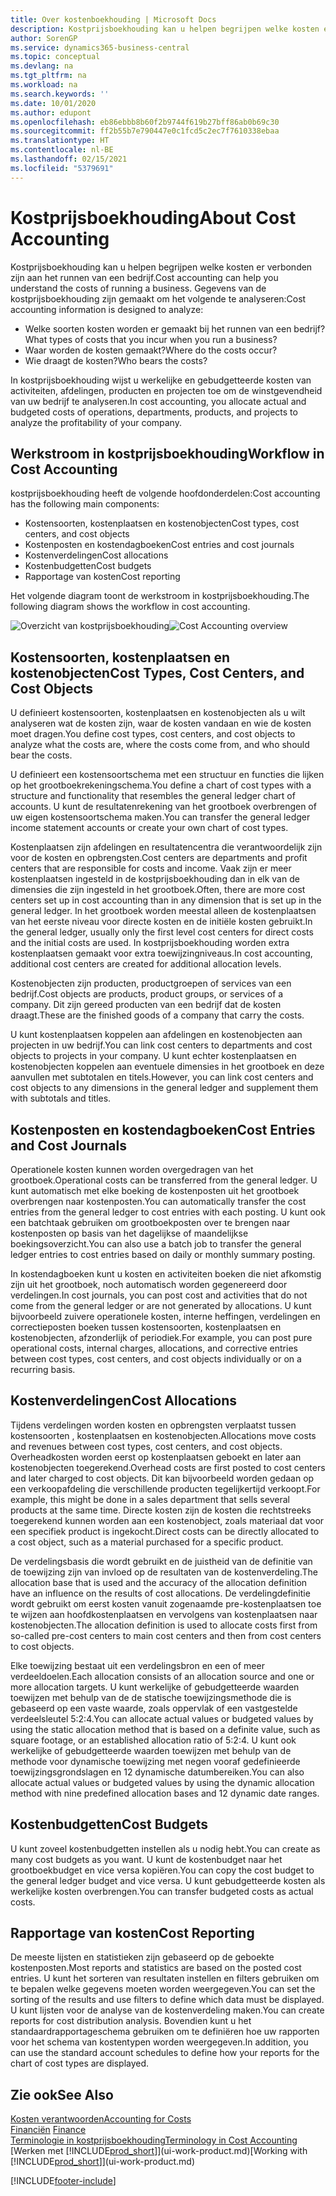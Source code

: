 ```yaml
---
title: Over kostenboekhouding | Microsoft Docs
description: Kostprijsboekhouding kan u helpen begrijpen welke kosten er verbonden zijn aan het runnen van een bedrijf.
author: SorenGP
ms.service: dynamics365-business-central
ms.topic: conceptual
ms.devlang: na
ms.tgt_pltfrm: na
ms.workload: na
ms.search.keywords: ''
ms.date: 10/01/2020
ms.author: edupont
ms.openlocfilehash: eb86ebbb8b60f2b9744f619b27bff86ab0b69c30
ms.sourcegitcommit: ff2b55b7e790447e0c1fcd5c2ec7f7610338ebaa
ms.translationtype: HT
ms.contentlocale: nl-BE
ms.lasthandoff: 02/15/2021
ms.locfileid: "5379691"
---
```

# <a name="about-cost-accounting"></a><span data-ttu-id="b8a3d-103">Kostprijsboekhouding</span><span class="sxs-lookup"><span data-stu-id="b8a3d-103">About Cost Accounting</span></span>
<span data-ttu-id="b8a3d-104">Kostprijsboekhouding kan u helpen begrijpen welke kosten er verbonden zijn aan het runnen van een bedrijf.</span><span class="sxs-lookup"><span data-stu-id="b8a3d-104">Cost accounting can help you understand the costs of running a business.</span></span> <span data-ttu-id="b8a3d-105">Gegevens van de kostprijsboekhouding zijn gemaakt om het volgende te analyseren:</span><span class="sxs-lookup"><span data-stu-id="b8a3d-105">Cost accounting information is designed to analyze:</span></span>  

-   <span data-ttu-id="b8a3d-106">Welke soorten kosten worden er gemaakt bij het runnen van een bedrijf?</span><span class="sxs-lookup"><span data-stu-id="b8a3d-106">What types of costs that you incur when you run a business?</span></span>  
-   <span data-ttu-id="b8a3d-107">Waar worden de kosten gemaakt?</span><span class="sxs-lookup"><span data-stu-id="b8a3d-107">Where do the costs occur?</span></span>  
-   <span data-ttu-id="b8a3d-108">Wie draagt de kosten?</span><span class="sxs-lookup"><span data-stu-id="b8a3d-108">Who bears the costs?</span></span>  

<span data-ttu-id="b8a3d-109">In kostprijsboekhouding wijst u werkelijke en gebudgetteerde kosten van activiteiten, afdelingen, producten en projecten toe om de winstgevendheid van uw bedrijf te analyseren.</span><span class="sxs-lookup"><span data-stu-id="b8a3d-109">In cost accounting, you allocate actual and budgeted costs of operations, departments, products, and projects to analyze the profitability of your company.</span></span>  

## <a name="workflow-in-cost-accounting"></a><span data-ttu-id="b8a3d-110">Werkstroom in kostprijsboekhouding</span><span class="sxs-lookup"><span data-stu-id="b8a3d-110">Workflow in Cost Accounting</span></span>  
<span data-ttu-id="b8a3d-111">kostprijsboekhouding heeft de volgende hoofdonderdelen:</span><span class="sxs-lookup"><span data-stu-id="b8a3d-111">Cost accounting has the following main components:</span></span>  

-   <span data-ttu-id="b8a3d-112">Kostensoorten, kostenplaatsen en kostenobjecten</span><span class="sxs-lookup"><span data-stu-id="b8a3d-112">Cost types, cost centers, and cost objects</span></span>  
-   <span data-ttu-id="b8a3d-113">Kostenposten en kostendagboeken</span><span class="sxs-lookup"><span data-stu-id="b8a3d-113">Cost entries and cost journals</span></span>  
-   <span data-ttu-id="b8a3d-114">Kostenverdelingen</span><span class="sxs-lookup"><span data-stu-id="b8a3d-114">Cost allocations</span></span>  
-   <span data-ttu-id="b8a3d-115">Kostenbudgetten</span><span class="sxs-lookup"><span data-stu-id="b8a3d-115">Cost budgets</span></span>
-   <span data-ttu-id="b8a3d-116">Rapportage van kosten</span><span class="sxs-lookup"><span data-stu-id="b8a3d-116">Cost reporting</span></span>  

<span data-ttu-id="b8a3d-117">Het volgende diagram toont de werkstroom in kostprijsboekhouding.</span><span class="sxs-lookup"><span data-stu-id="b8a3d-117">The following diagram shows the workflow in cost accounting.</span></span>  

<span data-ttu-id="b8a3d-118">![Overzicht van kostprijsboekhouding](media/costaccountingoverview.png "CostAccountingOverview")</span><span class="sxs-lookup"><span data-stu-id="b8a3d-118">![Cost Accounting overview](media/costaccountingoverview.png "CostAccountingOverview")</span></span>  

## <a name="cost-types-cost-centers-and-cost-objects"></a><span data-ttu-id="b8a3d-119">Kostensoorten, kostenplaatsen en kostenobjecten</span><span class="sxs-lookup"><span data-stu-id="b8a3d-119">Cost Types, Cost Centers, and Cost Objects</span></span>  
<span data-ttu-id="b8a3d-120">U definieert kostensoorten, kostenplaatsen en kostenobjecten als u wilt analyseren wat de kosten zijn, waar de kosten vandaan en wie de kosten moet dragen.</span><span class="sxs-lookup"><span data-stu-id="b8a3d-120">You define cost types, cost centers, and cost objects to analyze what the costs are, where the costs come from, and who should bear the costs.</span></span>  

<span data-ttu-id="b8a3d-121">U definieert een kostensoortschema met een structuur en functies die lijken op het grootboekrekeningschema.</span><span class="sxs-lookup"><span data-stu-id="b8a3d-121">You define a chart of cost types with a structure and functionality that resembles the general ledger chart of accounts.</span></span> <span data-ttu-id="b8a3d-122">U kunt de resultatenrekening van het grootboek overbrengen of uw eigen kostensoortschema maken.</span><span class="sxs-lookup"><span data-stu-id="b8a3d-122">You can transfer the general ledger income statement accounts or create your own chart of cost types.</span></span>  

<span data-ttu-id="b8a3d-123">Kostenplaatsen zijn afdelingen en resultatencentra die verantwoordelijk zijn voor de kosten en opbrengsten.</span><span class="sxs-lookup"><span data-stu-id="b8a3d-123">Cost centers are departments and profit centers that are responsible for costs and income.</span></span> <span data-ttu-id="b8a3d-124">Vaak zijn er meer kostenplaatsen ingesteld in de kostprijsboekhouding dan in elk van de dimensies die zijn ingesteld in het grootboek.</span><span class="sxs-lookup"><span data-stu-id="b8a3d-124">Often, there are more cost centers set up in cost accounting than in any dimension that is set up in the general ledger.</span></span> <span data-ttu-id="b8a3d-125">In het grootboek worden meestal alleen de kostenplaatsen van het eerste niveau voor directe kosten en de initiële kosten gebruikt.</span><span class="sxs-lookup"><span data-stu-id="b8a3d-125">In the general ledger, usually only the first level cost centers for direct costs and the initial costs are used.</span></span> <span data-ttu-id="b8a3d-126">In kostprijsboekhouding worden extra kostenplaatsen gemaakt voor extra toewijzingniveaus.</span><span class="sxs-lookup"><span data-stu-id="b8a3d-126">In cost accounting, additional cost centers are created for additional allocation levels.</span></span>  

<span data-ttu-id="b8a3d-127">Kostenobjecten zijn producten, productgroepen of services van een bedrijf.</span><span class="sxs-lookup"><span data-stu-id="b8a3d-127">Cost objects are products, product groups, or services of a company.</span></span> <span data-ttu-id="b8a3d-128">Dit zijn gereed producten van een bedrijf dat de kosten draagt.</span><span class="sxs-lookup"><span data-stu-id="b8a3d-128">These are the finished goods of a company that carry the costs.</span></span>  

<span data-ttu-id="b8a3d-129">U kunt kostenplaatsen koppelen aan afdelingen en kostenobjecten aan projecten in uw bedrijf.</span><span class="sxs-lookup"><span data-stu-id="b8a3d-129">You can link cost centers to departments and cost objects to projects in your company.</span></span> <span data-ttu-id="b8a3d-130">U kunt echter kostenplaatsen en kostenobjecten koppelen aan eventuele dimensies in het grootboek en deze aanvullen met subtotalen en titels.</span><span class="sxs-lookup"><span data-stu-id="b8a3d-130">However, you can link cost centers and cost objects to any dimensions in the general ledger and supplement them with subtotals and titles.</span></span>  

## <a name="cost-entries-and-cost-journals"></a><span data-ttu-id="b8a3d-131">Kostenposten en kostendagboeken</span><span class="sxs-lookup"><span data-stu-id="b8a3d-131">Cost Entries and Cost Journals</span></span>  
<span data-ttu-id="b8a3d-132">Operationele kosten kunnen worden overgedragen van het grootboek.</span><span class="sxs-lookup"><span data-stu-id="b8a3d-132">Operational costs can be transferred from the general ledger.</span></span> <span data-ttu-id="b8a3d-133">U kunt automatisch met elke boeking de kostenposten uit het grootboek overbrengen naar kostenposten.</span><span class="sxs-lookup"><span data-stu-id="b8a3d-133">You can automatically transfer the cost entries from the general ledger to cost entries with each posting.</span></span> <span data-ttu-id="b8a3d-134">U kunt ook een batchtaak gebruiken om grootboekposten over te brengen naar kostenposten op basis van het dagelijkse of maandelijkse boekingsoverzicht.</span><span class="sxs-lookup"><span data-stu-id="b8a3d-134">You can also use a batch job to transfer the general ledger entries to cost entries based on daily or monthly summary posting.</span></span>  

<span data-ttu-id="b8a3d-135">In kostendagboeken kunt u kosten en activiteiten boeken die niet afkomstig zijn uit het grootboek, noch automatisch worden gegenereerd door verdelingen.</span><span class="sxs-lookup"><span data-stu-id="b8a3d-135">In cost journals, you can post cost and activities that do not come from the general ledger or are not generated by allocations.</span></span> <span data-ttu-id="b8a3d-136">U kunt bijvoorbeeld zuivere operationele kosten, interne heffingen, verdelingen en correctieposten boeken tussen kostensoorten, kostenplaatsen en kostenobjecten, afzonderlijk of periodiek.</span><span class="sxs-lookup"><span data-stu-id="b8a3d-136">For example, you can post pure operational costs, internal charges, allocations, and corrective entries between cost types, cost centers, and cost objects individually or on a recurring basis.</span></span>  

## <a name="cost-allocations"></a><span data-ttu-id="b8a3d-137">Kostenverdelingen</span><span class="sxs-lookup"><span data-stu-id="b8a3d-137">Cost Allocations</span></span>  
<span data-ttu-id="b8a3d-138">Tijdens verdelingen worden kosten en opbrengsten verplaatst tussen kostensoorten , kostenplaatsen en kostenobjecten.</span><span class="sxs-lookup"><span data-stu-id="b8a3d-138">Allocations move costs and revenues between cost types, cost centers, and cost objects.</span></span> <span data-ttu-id="b8a3d-139">Overheadkosten worden eerst op kostenplaatsen geboekt en later aan kostenobjecten toegerekend.</span><span class="sxs-lookup"><span data-stu-id="b8a3d-139">Overhead costs are first posted to cost centers and later charged to cost objects.</span></span> <span data-ttu-id="b8a3d-140">Dit kan bijvoorbeeld worden gedaan op een verkoopafdeling die verschillende producten tegelijkertijd verkoopt.</span><span class="sxs-lookup"><span data-stu-id="b8a3d-140">For example, this might be done in a sales department that sells several products at the same time.</span></span> <span data-ttu-id="b8a3d-141">Directe kosten zijn de kosten die rechtstreeks toegerekend kunnen worden aan een kostenobject, zoals materiaal dat voor een specifiek product is ingekocht.</span><span class="sxs-lookup"><span data-stu-id="b8a3d-141">Direct costs can be directly allocated to a cost object, such as a material purchased for a specific product.</span></span>  

<span data-ttu-id="b8a3d-142">De verdelingsbasis die wordt gebruikt en de juistheid van de definitie van de toewijzing zijn van invloed op de resultaten van de kostenverdeling.</span><span class="sxs-lookup"><span data-stu-id="b8a3d-142">The allocation base that is used and the accuracy of the allocation definition have an influence on the results of cost allocations.</span></span> <span data-ttu-id="b8a3d-143">De verdelingdefinitie wordt gebruikt om eerst kosten vanuit zogenaamde pre-kostenplaatsen toe te wijzen aan hoofdkostenplaatsen en vervolgens van kostenplaatsen naar kostenobjecten.</span><span class="sxs-lookup"><span data-stu-id="b8a3d-143">The allocation definition is used to allocate costs first from so-called pre-cost centers to main cost centers and then from cost centers to cost objects.</span></span>  

<span data-ttu-id="b8a3d-144">Elke toewijzing bestaat uit een verdelingsbron en een of meer verdeeldoelen.</span><span class="sxs-lookup"><span data-stu-id="b8a3d-144">Each allocation consists of an allocation source and one or more allocation targets.</span></span> <span data-ttu-id="b8a3d-145">U kunt werkelijke of gebudgetteerde waarden toewijzen met behulp van de de statische toewijzingsmethode die is gebaseerd op een vaste waarde, zoals oppervlak of een vastgestelde verdeelsleutel 5:2:4.</span><span class="sxs-lookup"><span data-stu-id="b8a3d-145">You can allocate actual values or budgeted values by using the static allocation method that is based on a definite value, such as square footage, or an established allocation ratio of 5:2:4.</span></span> <span data-ttu-id="b8a3d-146">U kunt ook werkelijke of gebudgetteerde waarden toewijzen met behulp van de methode voor dynamische toewijzing met negen vooraf gedefinieerde toewijzingsgrondslagen en 12 dynamische datumbereiken.</span><span class="sxs-lookup"><span data-stu-id="b8a3d-146">You can also allocate actual values or budgeted values by using the dynamic allocation method with nine predefined allocation bases and 12 dynamic date ranges.</span></span>  

## <a name="cost-budgets"></a><span data-ttu-id="b8a3d-147">Kostenbudgetten</span><span class="sxs-lookup"><span data-stu-id="b8a3d-147">Cost Budgets</span></span>  
<span data-ttu-id="b8a3d-148">U kunt zoveel kostenbudgetten instellen als u nodig hebt.</span><span class="sxs-lookup"><span data-stu-id="b8a3d-148">You can create as many cost budgets as you want.</span></span> <span data-ttu-id="b8a3d-149">U kunt de kostenbudget naar het grootboekbudget en vice versa kopiëren.</span><span class="sxs-lookup"><span data-stu-id="b8a3d-149">You can copy the cost budget to the general ledger budget and vice versa.</span></span> <span data-ttu-id="b8a3d-150">U kunt gebudgetteerde kosten als werkelijke kosten overbrengen.</span><span class="sxs-lookup"><span data-stu-id="b8a3d-150">You can transfer budgeted costs as actual costs.</span></span>  

## <a name="cost-reporting"></a><span data-ttu-id="b8a3d-151">Rapportage van kosten</span><span class="sxs-lookup"><span data-stu-id="b8a3d-151">Cost Reporting</span></span>  
<span data-ttu-id="b8a3d-152">De meeste lijsten en statistieken zijn gebaseerd op de geboekte kostenposten.</span><span class="sxs-lookup"><span data-stu-id="b8a3d-152">Most reports and statistics are based on the posted cost entries.</span></span> <span data-ttu-id="b8a3d-153">U kunt het sorteren van resultaten instellen en filters gebruiken om te bepalen welke gegevens moeten worden weergegeven.</span><span class="sxs-lookup"><span data-stu-id="b8a3d-153">You can set the sorting of the results and use filters to define which data must be displayed.</span></span> <span data-ttu-id="b8a3d-154">U kunt lijsten voor de analyse van de kostenverdeling maken.</span><span class="sxs-lookup"><span data-stu-id="b8a3d-154">You can create reports for cost distribution analysis.</span></span> <span data-ttu-id="b8a3d-155">Bovendien kunt u het standaardrapportageschema gebruiken om te definiëren hoe uw rapporten voor het schema van kostentypen worden weergegeven.</span><span class="sxs-lookup"><span data-stu-id="b8a3d-155">In addition, you can use the standard account schedules to define how your reports for the chart of cost types are displayed.</span></span>  

## <a name="see-also"></a><span data-ttu-id="b8a3d-156">Zie ook</span><span class="sxs-lookup"><span data-stu-id="b8a3d-156">See Also</span></span>  
 [<span data-ttu-id="b8a3d-157">Kosten verantwoorden</span><span class="sxs-lookup"><span data-stu-id="b8a3d-157">Accounting for Costs</span></span>](finance-manage-cost-accounting.md)  
 <span data-ttu-id="b8a3d-158">[Financiën](finance.md) </span><span class="sxs-lookup"><span data-stu-id="b8a3d-158">[Finance](finance.md) </span></span>  
 [<span data-ttu-id="b8a3d-159">Terminologie in kostprijsboekhouding</span><span class="sxs-lookup"><span data-stu-id="b8a3d-159">Terminology in Cost Accounting</span></span>](finance-terminology-in-cost-accounting.md)  
 <span data-ttu-id="b8a3d-160">[Werken met [!INCLUDE[prod_short](includes/prod_short.md)]](ui-work-product.md)</span><span class="sxs-lookup"><span data-stu-id="b8a3d-160">[Working with [!INCLUDE[prod_short](includes/prod_short.md)]](ui-work-product.md)</span></span>


[!INCLUDE[footer-include](includes/footer-banner.md)]